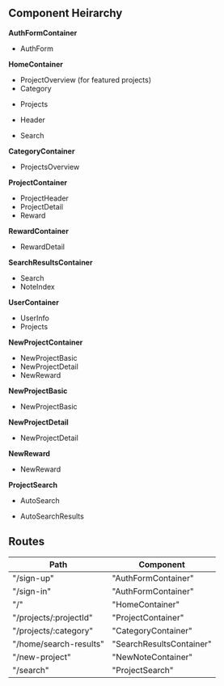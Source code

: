 ## Component Heirarchy

**AuthFormContainer**
 - AuthForm

**HomeContainer**
 - ProjectOverview (for featured projects)
 - Category
  * Projects
 - Header
  * Search

**CategoryContainer**
 - ProjectsOverview

**ProjectContainer**
 - ProjectHeader
 - ProjectDetail
 - Reward

**RewardContainer**
 - RewardDetail


**SearchResultsContainer**
 - Search
 - NoteIndex

**UserContainer**
 - UserInfo
 - Projects

**NewProjectContainer**
 - NewProjectBasic
 - NewProjectDetail
 - NewReward

**NewProjectBasic**
 - NewProjectBasic

**NewProjectDetail**
 - NewProjectDetail

**NewReward**
 - NewReward

**ProjectSearch**
 + AutoSearch
 * AutoSearchResults


## Routes

|Path   | Component   |
|-------|-------------|
| "/sign-up" | "AuthFormContainer" |
| "/sign-in" | "AuthFormContainer" |
| "/" | "HomeContainer" |
| "/projects/:projectId" | "ProjectContainer" |
| "/projects/:category" | "CategoryContainer"|
| "/home/search-results" | "SearchResultsContainer"
| "/new-project" | "NewNoteContainer" |
| "/search" | "ProjectSearch" |
